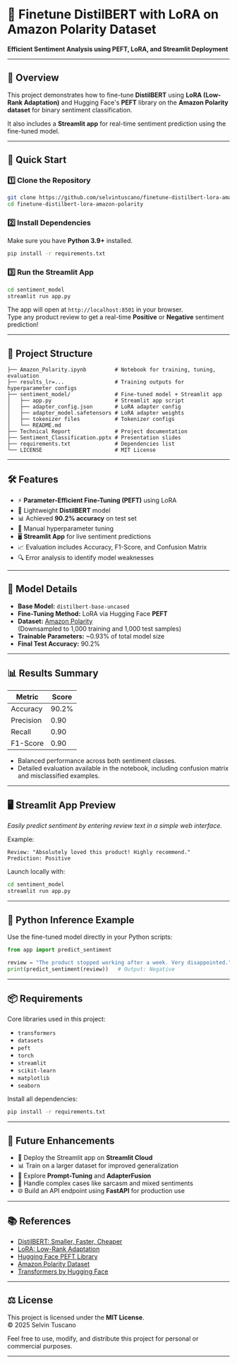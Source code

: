# 🚀 Finetune DistilBERT with LoRA on Amazon Polarity Dataset
**Efficient Sentiment Analysis using PEFT, LoRA, and Streamlit Deployment**

---

## 📖 Overview
This project demonstrates how to fine-tune **DistilBERT** using **LoRA (Low-Rank Adaptation)** and Hugging Face's **PEFT** library on the **Amazon Polarity dataset** for binary sentiment classification.

It also includes a **Streamlit app** for real-time sentiment prediction using the fine-tuned model.

---

## 🚀 Quick Start

### 1️⃣ Clone the Repository
```bash
git clone https://github.com/selvintuscano/finetune-distilbert-lora-amazon-polarity.git
cd finetune-distilbert-lora-amazon-polarity
```

### 2️⃣ Install Dependencies
Make sure you have **Python 3.9+** installed.

```bash
pip install -r requirements.txt
```

### 3️⃣ Run the Streamlit App
```bash
cd sentiment_model
streamlit run app.py
```

The app will open at `http://localhost:8501` in your browser.  
Type any product review to get a real-time **Positive** or **Negative** sentiment prediction!

---

## 📂 Project Structure
```
├── Amazon_Polarity.ipynb         # Notebook for training, tuning, evaluation
├── results_lr=...                # Training outputs for hyperparameter configs
├── sentiment_model/              # Fine-tuned model + Streamlit app
│   ├── app.py                    # Streamlit app script
│   ├── adapter_config.json       # LoRA adapter config
│   ├── adapter_model.safetensors # LoRA adapter weights
│   ├── tokenizer files           # Tokenizer configs
│   └── README.md
├── Technical Report              # Project documentation
├── Sentiment_Classification.pptx # Presentation slides
├── requirements.txt              # Dependencies list
└── LICENSE                       # MIT License
```

---

## 🛠️ Features
- ⚡ **Parameter-Efficient Fine-Tuning (PEFT)** using LoRA
- 🧠 Lightweight **DistilBERT** model
- 📊 Achieved **90.2% accuracy** on test set
- 🔧 Manual hyperparameter tuning
- 🖥️ **Streamlit App** for live sentiment predictions
- 📈 Evaluation includes Accuracy, F1-Score, and Confusion Matrix
- 🔍 Error analysis to identify model weaknesses

---

## 🧠 Model Details
- **Base Model:** `distilbert-base-uncased`
- **Fine-Tuning Method:** LoRA via Hugging Face **PEFT**
- **Dataset:** [Amazon Polarity](https://huggingface.co/datasets/amazon_polarity)  
  (Downsampled to 1,000 training and 1,000 test samples)
- **Trainable Parameters:** ~0.93% of total model size
- **Final Test Accuracy:** 90.2%

---

## 📊 Results Summary

| Metric     | Score  |
|------------|--------|
| Accuracy   | 90.2%  |
| Precision  | 0.90   |
| Recall     | 0.90   |
| F1-Score   | 0.90   |

- Balanced performance across both sentiment classes.
- Detailed evaluation available in the notebook, including confusion matrix and misclassified examples.

---

## 🖥️ Streamlit App Preview
_Easily predict sentiment by entering review text in a simple web interface._

Example:
```
Review: "Absolutely loved this product! Highly recommend."
Prediction: Positive
```

Launch locally with:
```bash
cd sentiment_model
streamlit run app.py
```

---

## 🤖 Python Inference Example
Use the fine-tuned model directly in your Python scripts:

```python
from app import predict_sentiment

review = "The product stopped working after a week. Very disappointed."
print(predict_sentiment(review))   # Output: Negative
```

---

## 📦 Requirements
Core libraries used in this project:

- `transformers`
- `datasets`
- `peft`
- `torch`
- `streamlit`
- `scikit-learn`
- `matplotlib`
- `seaborn`

Install all dependencies:
```bash
pip install -r requirements.txt
```

---

## 🎯 Future Enhancements
- 🚀 Deploy the Streamlit app on **Streamlit Cloud**
- 📊 Train on a larger dataset for improved generalization
- 🤖 Explore **Prompt-Tuning** and **AdapterFusion**
- 📝 Handle complex cases like sarcasm and mixed sentiments
- 🌐 Build an API endpoint using **FastAPI** for production use

---

## 📚 References
- [DistilBERT: Smaller, Faster, Cheaper](https://arxiv.org/abs/1910.01108)
- [LoRA: Low-Rank Adaptation](https://arxiv.org/abs/2106.09685)
- [Hugging Face PEFT Library](https://github.com/huggingface/peft)
- [Amazon Polarity Dataset](https://huggingface.co/datasets/amazon_polarity)
- [Transformers by Hugging Face](https://huggingface.co/transformers)

---

## ⚖️ License
This project is licensed under the **MIT License**.  
© 2025 Selvin Tuscano

Feel free to use, modify, and distribute this project for personal or commercial purposes.

---
